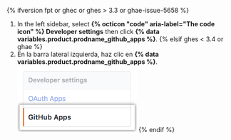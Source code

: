 {% ifversion fpt or ghec or ghes > 3.3 or ghae-issue-5658 %}
1. In the left sidebar, select **{% octicon "code" aria-label="The code icon" %} Developer settings** then click **{% data variables.product.prodname_github_apps %}**.
{% elsif ghes < 3.4 or ghae %}
1. En la barra lateral izquierda, haz clic en **{% data variables.product.prodname_github_apps %}**. ![Ajustes de las {% data variables.product.prodname_github_apps %}](/assets/images/help/organizations/github-apps-settings-sidebar.png)
{% endif %}
